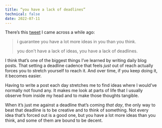 ```yaml
---
title: “you have a lack of deadlines”
technical: false
date: 2022-07-11
---
```


There’s this [tweet](https://twitter.com/beeple/status/1080846910016102405) I came across a while ago: 

> i guarantee you have a lot more ideas in you than you think. 
>
> you don't have a lack of ideas, you have a lack of deadlines.

I think that’s one of the biggest things I’ve learned by writing daily blog posts. That setting a deadline cadence that feels _just_ out of reach actually forces you to stretch yourself to reach it. And over time, if you keep doing it, it becomes easier. 

Having to write a post each day stretches me to find ideas where I would’ve normally not found any. It makes me look at parts of life that I usually observe from inside my head and to make those thoughts tangible. 

When it’s just me against a deadline that’s coming _that day_, the only way to beat that deadline is to be creative and to think of something. Not every idea that’s forced out is a good one, but you have a lot more ideas than you think, and some of them are bound to be decent. 